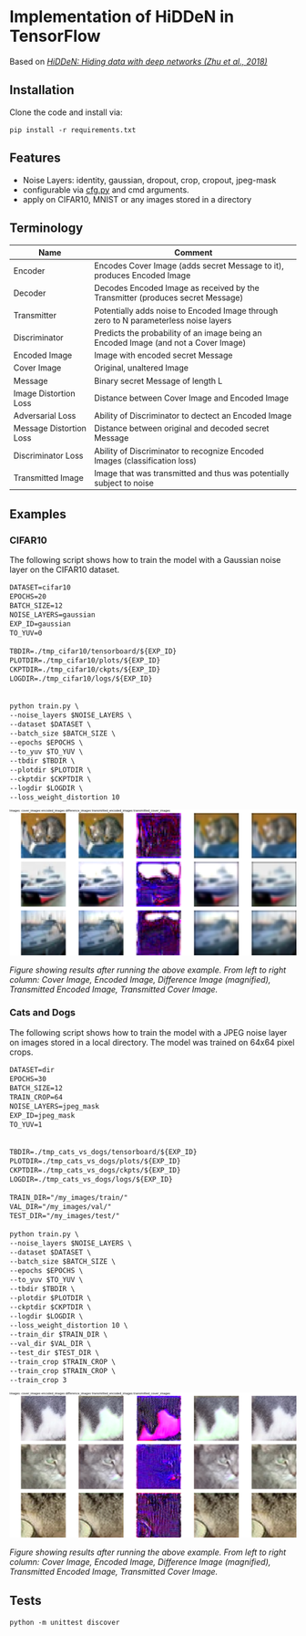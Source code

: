 # Implementation of HiDDeN in TensorFlow

Based on [_HiDDeN: Hiding data with deep networks (Zhu et al., 2018)_](https://arxiv.org/pdf/1807.09937)


## Installation

Clone the code and install via:

```
pip install -r requirements.txt
```

## Features

- Noise Layers: identity, gaussian, dropout, crop, cropout, jpeg-mask
- configurable via [cfg.py](cfg.py) and cmd arguments.
- apply on CIFAR10, MNIST or any images stored in a directory


## Terminology

| Name | Comment |
-------|----------|
| Encoder | Encodes Cover Image (adds secret Message to it), produces Encoded Image
| Decoder | Decodes Encoded Image as received by the Transmitter  (produces secret Message)
| Transmitter |  Potentially adds noise to Encoded Image through zero to N parameterless noise layers
| Discriminator | Predicts the probability of an image being an Encoded Image (and not a Cover Image)
| Encoded Image |  Image with encoded secret Message
| Cover Image | Original, unaltered Image
| Message | Binary secret Message of length L 
| Image Distortion Loss |  Distance between Cover Image and Encoded Image
| Adversarial Loss |  Ability of Discriminator to dectect an Encoded Image
| Message Distortion Loss | Distance between original and decoded secret Message
| Discriminator Loss | Ability of Discriminator to recognize Encoded Images (classification loss)
| Transmitted Image | Image that was transmitted and thus was potentially subject to noise

## Examples

### CIFAR10

The following script shows how to train the model with a Gaussian noise layer on the CIFAR10 dataset.

```
DATASET=cifar10
EPOCHS=20
BATCH_SIZE=12
NOISE_LAYERS=gaussian
EXP_ID=gaussian
TO_YUV=0

TBDIR=./tmp_cifar10/tensorboard/${EXP_ID}
PLOTDIR=./tmp_cifar10/plots/${EXP_ID}
CKPTDIR=./tmp_cifar10/ckpts/${EXP_ID}
LOGDIR=./tmp_cifar10/logs/${EXP_ID}


python train.py \
--noise_layers $NOISE_LAYERS \
--dataset $DATASET \
--batch_size $BATCH_SIZE \
--epochs $EPOCHS \
--to_yuv $TO_YUV \
--tbdir $TBDIR \
--plotdir $PLOTDIR \
--ckptdir $CKPTDIR \
--logdir $LOGDIR \
--loss_weight_distortion 10
```

![image](./figures/examples_cifar10_gaussian.png)

*Figure showing results after running the above example. From left to right column: Cover Image, Encoded Image, Difference Image (magnified), Transmitted Encoded Image, Transmitted Cover Image.*


### Cats and Dogs

The following script shows how to train the model with a JPEG noise layer on images stored in a local directory. The model was trained on 64x64 pixel crops.

```
DATASET=dir
EPOCHS=30
BATCH_SIZE=12
TRAIN_CROP=64
NOISE_LAYERS=jpeg_mask
EXP_ID=jpeg_mask
TO_YUV=1


TBDIR=./tmp_cats_vs_dogs/tensorboard/${EXP_ID}
PLOTDIR=./tmp_cats_vs_dogs/plots/${EXP_ID}
CKPTDIR=./tmp_cats_vs_dogs/ckpts/${EXP_ID}
LOGDIR=./tmp_cats_vs_dogs/logs/${EXP_ID}

TRAIN_DIR="/my_images/train/"
VAL_DIR="/my_images/val/"
TEST_DIR="/my_images/test/"

python train.py \
--noise_layers $NOISE_LAYERS \
--dataset $DATASET \
--batch_size $BATCH_SIZE \
--epochs $EPOCHS \
--to_yuv $TO_YUV \
--tbdir $TBDIR \
--plotdir $PLOTDIR \
--ckptdir $CKPTDIR \
--logdir $LOGDIR \
--loss_weight_distortion 10 \
--train_dir $TRAIN_DIR \
--val_dir $VAL_DIR \
--test_dir $TEST_DIR \
--train_crop $TRAIN_CROP \
--train_crop $TRAIN_CROP \
--train_crop 3
```

![image](./figures/examples_cats_vs_dogs_jpeg_mask.png)

*Figure showing results after running the above example. From left to right column: Cover Image, Encoded Image, Difference Image (magnified), Transmitted Encoded Image, Transmitted Cover Image.*

## Tests

```
python -m unittest discover
```